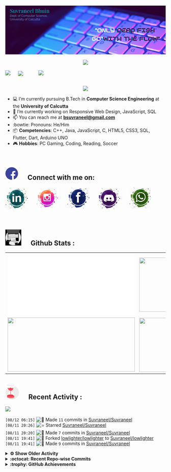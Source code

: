 [![Header](https://raw.githubusercontent.com/Suvraneel/Suvraneel/master/res/Github%20readme%20Header.png "Portfolio Website")](https://suvraneel.github.io/)
<p align="center">
<img src="https://profile-counter.glitch.me/{Suvraneel}/count.svg"></p>

<p>
  <a href=https://open.spotify.com/user/4bio4arq8izb9sba4ly6al54v>
   <img align="right" src="https://spotify-diablo.vercel.app/api/spotify" height=auto width="400">
  </a>
  <img align="center" src="https://readme-typing-svg.herokuapp.com?font=Playfair+Display&color=F70000&size=30&center=true&vCenter=true&multiline=true&weight=100&height=100&width=220&lines=Hey+there%2C;I'm+Suvraneel+!">
  <img align="left" src="https://media.tenor.com/images/043986fe5f470eeb6d86515e6cda30fe/tenor.gif" width="40">
</p>
<br>
<a href="https://suvraneel.github.io" target="_blank"><img align='right' src="https://raw.githubusercontent.com/Suvraneel/Suvraneel/master/res/readme_banner.gif" width="260" height="auto"></a>
<br>

- :computer: I’m currently pursuing B.Tech in **Computer Science Engineering** at the **University of Calcutta**
- :crystal_ball: I’m currently working on Responsive Web Design, JavaScript, SQL
- :mailbox: You can reach me at **bsuvraneel@gmail.com**
- :bowtie: Pronouns: He/Him
- :package: **Competencies**: C++, Java, JavaScript, C, HTML5, CSS3, SQL, Flutter, Dart, Arduino UNO
- :video_game: **Hobbies**: PC Gaming, Coding, Reading, Soccer

<br>
<h2 align=left>
<img src="https://raw.githubusercontent.com/Suvraneel/Suvraneel/master/res/social.gif" height="40" width= auto>
&nbsp;&nbsp;&nbsp;&nbsp;
Connect with me on:
<br></h2>


<p>
<a href="https://www.linkedin.com/in/suvraneel-bhuin" target="_blank">
<img src="https://raw.githubusercontent.com/Suvraneel/Suvraneel/master/res/in.png" height="70" width= auto></a>
&nbsp;&nbsp;&nbsp;&nbsp;&nbsp;
<a href="https://www.instagram.com/el_diablo_suvraneel" target="_blank">
<img src="https://github.com/Suvraneel/Suvraneel/blob/master/res/ig.png" height="70" width= auto></a>
&nbsp;&nbsp;&nbsp;&nbsp;&nbsp;
<!--<a href="https://github.com/Suvraneel" target="_blank">
<img src="https://raw.githubusercontent.com/Suvraneel/Suvraneel/master/res/github.png" height="35" width= auto></a>
&nbsp;&nbsp;&nbsp;&nbsp;&nbsp;-->
<a href="https://www.facebook.com/suvraneel.bhuin" target="_blank">
<img src="https://raw.githubusercontent.com/Suvraneel/Suvraneel/master/res/fb.png" height="70" width= auto></a>
&nbsp;&nbsp;&nbsp;&nbsp;&nbsp;
<a href="https://discord.com/users/851345743935045652/" id="discord">
<img src="https://raw.githubusercontent.com/Suvraneel/Suvraneel/master/res/dc.jpg" height="70" width= auto></a>
&nbsp;&nbsp;&nbsp;&nbsp;&nbsp;
<a href="https://api.whatsapp.com/send?phone=917001967224&text=Hi!%20Suvraneel!!" id="whatsapp">
<img src="https://raw.githubusercontent.com/Suvraneel/Suvraneel/master/res/wp.png" height="70" width= auto></a>
</p>

<!-- Attribution: "Icon made by Freepik from www.flaticon.com"-->
<!--
- **Gmail**: &nbsp;&nbsp;&nbsp;&nbsp;&nbsp;&nbsp;&nbsp;&nbsp;&nbsp;&nbsp;&nbsp;&nbsp; bsuvraneel@gmail.com
- **LinkedIn**: &nbsp;&nbsp;&nbsp;&nbsp;&nbsp;&nbsp;&nbsp;&nbsp; https://www.linkedin.com/in/suvraneel-bhuin/
- **Facebook**: &nbsp;&nbsp;&nbsp;&nbsp;&nbsp;&nbsp; https://www.facebook.com/suvraneel.bhuin
- **Instagram**: &nbsp;&nbsp;&nbsp;&nbsp;&nbsp; https://www.instagram.com/el_diablo_suvraneel
- **Discord**: &nbsp;&nbsp;&nbsp;&nbsp;&nbsp;&nbsp;&nbsp;&nbsp;&nbsp; https://discord.com/users/851345743935045652/
- **WhatsApp**: &nbsp;&nbsp;&nbsp; [+91 7001967224](https://api.whatsapp.com/send?phone=917001967224&text=Hi!%20Suvraneel!!)
-->

<br>
<h2 align=left>
<img src="https://raw.githubusercontent.com/Suvraneel/Suvraneel/master/res/laptop.gif" height="50" width= auto>
&nbsp;&nbsp;&nbsp;&nbsp;
Github Stats :
<br></h2>

<table>
  <tr>
    <td align="center">
      <img alt="" width="400" src="https://github.com/Suvraneel/Suvraneel/blob/master/metrics.plugin.isocalendar.svg">
    </td>
    <td align="center">
        <img align="right" src ="https://github-readme-stats.vercel.app/api/top-langs/?username=suvraneel&layout=compact&hide_border=true&theme=vision-friendly-dark&langs_count=10&hide=jupyter%20notebook,tex,php" height="170px" width="360px">
    </td>
  </tr>
  <tr>
    <td align="center">
      <img alt="" width="400" src="https://github-readme-stats.vercel.app/api?username=suvraneel&show_icons=true&theme=vision-friendly-dark&hide_border=true" width="360px" height="170px" >
    </td>
    <td align="center">
        <img align="right" src ="https://github-readme-streak-stats.herokuapp.com?user=suvraneel&theme=vision-friendly-dark&hide_border=true" width="360px" height="170px">
    </td>
  </tr>
</table>

<!--
  <img align="left" src="https://github.com/lowlighter/lowlighter/blob/master/metrics.plugin.isocalendar.svg" width="300" height="180">
  <img align="right" src ="https://github-readme-stats.vercel.app/api/top-langs/?username=suvraneel&layout=compact&hide_border=true&theme=vision-friendly-dark&langs_count=10&hide=jupyter%20notebook,tex,php" width="300" height="180">
  <img align="left" src = "https://github-readme-stats.vercel.app/api?username=suvraneel&show_icons=true&theme=vision-friendly-dark&hide_border=true" width="300" height="180">
  <img align="right" src = "https://github-readme-streak-stats.herokuapp.com?user=suvraneel&theme=vision-friendly-dark&hide_border=true" width="300" height="180">
-->

<h2 align="left">
<img src="https://raw.githubusercontent.com/Suvraneel/Suvraneel/master/res/hourglass1.gif" height="50" width= auto>
&nbsp;&nbsp;&nbsp;&nbsp;
Recent Activity :
<br></h2>

<img src="https://activity-graph.herokuapp.com/graph?username=Suvraneel&bg_color=000000&line=ffb812&area=true&color=8135fc&hide_border=true&hide_title=true">

<!--START_SECTION:activity-->
`[08/12 06:15]` <img alt="📝" src="https://github.com/cheesits456/github-activity-readme/raw/master/icons/commit.png" align="top" height="18"> Made `11` commits in [Suvraneel/Suvraneel](https://github.com/Suvraneel/Suvraneel)  
`[08/11 20:26]` <img alt="⭐" src="https://github.com/cheesits456/github-activity-readme/raw/master/icons/star.png" align="top" height="18"> Starred [Suvraneel/Suvraneel](https://github.com/Suvraneel/Suvraneel)  
`[08/11 20:20]` <img alt="📝" src="https://github.com/cheesits456/github-activity-readme/raw/master/icons/commit.png" align="top" height="18"> Made `7` commits in [Suvraneel/Suvraneel](https://github.com/Suvraneel/Suvraneel)  
`[08/11 19:41]` <img alt="🍴" src="https://github.com/cheesits456/github-activity-readme/raw/master/icons/fork.png" align="top" height="18"> Forked [lowlighter/lowlighter](https://github.com/lowlighter/lowlighter) to [Suvraneel/lowlighter](https://github.com/Suvraneel/lowlighter)  
`[08/11 19:41]` <img alt="📝" src="https://github.com/cheesits456/github-activity-readme/raw/master/icons/commit.png" align="top" height="18"> Made `9` commits in [Suvraneel/Suvraneel](https://github.com/Suvraneel/Suvraneel)  

<details><summary><b> ⚙️ Show Older Activity</b></summary>

`[08/11 18:37]` <img alt="🍴" src="https://github.com/cheesits456/github-activity-readme/raw/master/icons/fork.png" align="top" height="18"> Forked [lowlighter/metrics](https://github.com/lowlighter/metrics) to [Suvraneel/metrics](https://github.com/Suvraneel/metrics)  
`[08/11 18:24]` <img alt="📝" src="https://github.com/cheesits456/github-activity-readme/raw/master/icons/commit.png" align="top" height="18"> Made `8` commits in [Suvraneel/Suvraneel](https://github.com/Suvraneel/Suvraneel)  
`[08/10 19:17]` <img alt="📝" src="https://github.com/cheesits456/github-activity-readme/raw/master/icons/commit.png" align="top" height="18"> Made `2` commits in [Suvraneel/github-activity-readme](https://github.com/Suvraneel/github-activity-readme)  
`[08/10 18:45]` <img alt="📝" src="https://github.com/cheesits456/github-activity-readme/raw/master/icons/commit.png" align="top" height="18"> Made `2` commits in [Suvraneel/Suvraneel](https://github.com/Suvraneel/Suvraneel)  
`[08/09 20:50]` <img alt="📝" src="https://github.com/cheesits456/github-activity-readme/raw/master/icons/commit.png" align="top" height="18"> Made `1` commit in [Suvraneel/Diablo-Music](https://github.com/Suvraneel/Diablo-Music)  
`[08/09 20:49]` <img alt="📝" src="https://github.com/cheesits456/github-activity-readme/raw/master/icons/commit.png" align="top" height="18"> Made `20` commits in [Suvraneel/Suvraneel](https://github.com/Suvraneel/Suvraneel)  
`[08/09 18:57]` <img alt="📝" src="https://github.com/cheesits456/github-activity-readme/raw/master/icons/commit.png" align="top" height="18"> Made `1` commit in [Suvraneel/Diablo-Music](https://github.com/Suvraneel/Diablo-Music)  
`[08/09 18:55]` <img alt="❗️" src="https://github.com/cheesits456/github-activity-readme/raw/master/icons/issue.png" align="top" height="18"> Opened issue [`#2`](https://github.com//Suvraneel/Diablo-Music/issues/2 'Upload Dart files') in [Suvraneel/Diablo-Music](https://github.com/Suvraneel/Diablo-Music)  
`[08/09 18:55]` <img alt="📝" src="https://github.com/cheesits456/github-activity-readme/raw/master/icons/commit.png" align="top" height="18"> Made `2` commits in [Suvraneel/Suvraneel](https://github.com/Suvraneel/Suvraneel)  
`[08/09 18:48]` <img alt="🍴" src="https://github.com/cheesits456/github-activity-readme/raw/master/icons/fork.png" align="top" height="18"> Forked [cheesits456/github-activity-readme](https://github.com/cheesits456/github-activity-readme) to [Suvraneel/github-activity-readme](https://github.com/Suvraneel/github-activity-readme)  
`[08/09 16:51]` <img alt="⭐" src="https://github.com/cheesits456/github-activity-readme/raw/master/icons/star.png" align="top" height="18"> Starred [codeSTACKr/free-developer-resources](https://github.com/codeSTACKr/free-developer-resources)  
`[08/09 16:41]` <img alt="❗️" src="https://github.com/cheesits456/github-activity-readme/raw/master/icons/issue.png" align="top" height="18"> Opened issue [`#705`](https://github.com//JessicaLim8/JessicaLim8/issues/705 'wordcloud|add|Diablo') in [JessicaLim8/JessicaLim8](https://github.com/JessicaLim8/JessicaLim8)  
`[08/09 15:41]` <img alt="📝" src="https://github.com/cheesits456/github-activity-readme/raw/master/icons/commit.png" align="top" height="18"> Made `4` commits in [Suvraneel/Suvraneel](https://github.com/Suvraneel/Suvraneel)  
`[08/09 15:38]` <img alt="📝" src="https://github.com/cheesits456/github-activity-readme/raw/master/icons/commit.png" align="top" height="18"> Made `1` commit in [Suvraneel/Diablo-Music](https://github.com/Suvraneel/Diablo-Music)  
`[08/09 15:38]` <img alt="❗️" src="https://github.com/cheesits456/github-activity-readme/raw/master/icons/issue.png" align="top" height="18"> Closed issue [`#1`](https://github.com//Suvraneel/Diablo-Music/issues/1 'GH Action test') in [Suvraneel/Diablo-Music](https://github.com/Suvraneel/Diablo-Music)  
`[08/09 15:38]` <img alt="🗣" src="https://github.com/cheesits456/github-activity-readme/raw/master/icons/comment.png" align="top" height="18"> Commented on [`#1`](https://github.com//Suvraneel/Diablo-Music/issues/1 'GH Action test') in [Suvraneel/Diablo-Music](https://github.com/Suvraneel/Diablo-Music)  
`[08/09 15:37]` <img alt="📝" src="https://github.com/cheesits456/github-activity-readme/raw/master/icons/commit.png" align="top" height="18"> Made `1` commit in [Suvraneel/Diablo-Music](https://github.com/Suvraneel/Diablo-Music)  
`[08/09 15:35]` <img alt="📝" src="https://github.com/cheesits456/github-activity-readme/raw/master/icons/commit.png" align="top" height="18"> Made `1` commit in [Suvraneel/Suvraneel](https://github.com/Suvraneel/Suvraneel)  
`[08/09 15:34]` <img alt="📝" src="https://github.com/cheesits456/github-activity-readme/raw/master/icons/commit.png" align="top" height="18"> Made `2` commits in [Suvraneel/C-programming](https://github.com/Suvraneel/C-programming)  
`[08/09 15:29]` <img alt="📝" src="https://github.com/cheesits456/github-activity-readme/raw/master/icons/commit.png" align="top" height="18"> Made `1` commit in [Suvraneel/Suvraneel](https://github.com/Suvraneel/Suvraneel)  
`[08/09 15:29]` <img alt="📝" src="https://github.com/cheesits456/github-activity-readme/raw/master/icons/commit.png" align="top" height="18"> Made `1` commit in [Suvraneel/Codechef](https://github.com/Suvraneel/Codechef)  
`[08/09 15:22]` <img alt="📝" src="https://github.com/cheesits456/github-activity-readme/raw/master/icons/commit.png" align="top" height="18"> Made `3` commits in [Suvraneel/Suvraneel](https://github.com/Suvraneel/Suvraneel)  
`[08/09 15:12]` <img alt="📝" src="https://github.com/cheesits456/github-activity-readme/raw/master/icons/commit.png" align="top" height="18"> Made `1` commit in [Suvraneel/Suvraneel.github.io](https://github.com/Suvraneel/Suvraneel.github.io)  
`[08/09 15:12]` <img alt="📝" src="https://github.com/cheesits456/github-activity-readme/raw/master/icons/commit.png" align="top" height="18"> Made `1` commit in [Suvraneel/Suvraneel](https://github.com/Suvraneel/Suvraneel)  
`[08/09 15:11]` <img alt="📝" src="https://github.com/cheesits456/github-activity-readme/raw/master/icons/commit.png" align="top" height="18"> Made `5` commits in [Suvraneel/Suvraneel.github.io](https://github.com/Suvraneel/Suvraneel.github.io)  
`[08/09 15:07]` <img alt="📝" src="https://github.com/cheesits456/github-activity-readme/raw/master/icons/commit.png" align="top" height="18"> Made `14` commits in [Suvraneel/Suvraneel](https://github.com/Suvraneel/Suvraneel)  
`[08/08 07:21]` <img alt="🍴" src="https://github.com/cheesits456/github-activity-readme/raw/master/icons/fork.png" align="top" height="18"> Forked [novatorem/novatorem](https://github.com/novatorem/novatorem) to [Suvraneel/novatorem](https://github.com/Suvraneel/novatorem)  
`[08/08 07:09]` <img alt="⭐" src="https://github.com/cheesits456/github-activity-readme/raw/master/icons/star.png" align="top" height="18"> Starred [novatorem/novatorem](https://github.com/novatorem/novatorem)  
`[08/07 21:41]` <img alt="📝" src="https://github.com/cheesits456/github-activity-readme/raw/master/icons/commit.png" align="top" height="18"> Made `8` commits in [Suvraneel/Suvraneel](https://github.com/Suvraneel/Suvraneel)  
`[08/07 13:07]` <img alt="✅" src="https://github.com/cheesits456/github-activity-readme/raw/master/icons/pr-open.png" align="top" height="18"> Opened PR [`#2`](https://github.com//Siddhartha-Dhar/Operating_System_Programs/pull/2 'Create readme.md') in [Siddhartha-Dhar/Operating_System_Programs](https://github.com/Siddhartha-Dhar/Operating_System_Programs)  
`[08/07 13:06]` <img alt="📝" src="https://github.com/cheesits456/github-activity-readme/raw/master/icons/commit.png" align="top" height="18"> Made `1` commit in [Suvraneel/Operating_System_Programs](https://github.com/Suvraneel/Operating_System_Programs)  
`[08/07 13:05]` <img alt="🍴" src="https://github.com/cheesits456/github-activity-readme/raw/master/icons/fork.png" align="top" height="18"> Forked [Siddhartha-Dhar/Operating_System_Programs](https://github.com/Siddhartha-Dhar/Operating_System_Programs) to [Suvraneel/Operating_System_Programs](https://github.com/Suvraneel/Operating_System_Programs)  
`[08/07 12:58]` <img alt="📝" src="https://github.com/cheesits456/github-activity-readme/raw/master/icons/commit.png" align="top" height="18"> Made `2` commits in [Suvraneel/Suvraneel](https://github.com/Suvraneel/Suvraneel)  
`[08/07 12:46]` <img alt="❗️" src="https://github.com/cheesits456/github-activity-readme/raw/master/icons/issue.png" align="top" height="18"> Opened issue [`#1`](https://github.com//Siddhartha-Dhar/Operating_System_Programs/issues/1 'Add Deadlock Code') in [Siddhartha-Dhar/Operating_System_Programs](https://github.com/Siddhartha-Dhar/Operating_System_Programs)  
`[08/07 12:43]` <img alt="📝" src="https://github.com/cheesits456/github-activity-readme/raw/master/icons/commit.png" align="top" height="18"> Made `1` commit in [Suvraneel/Suvraneel](https://github.com/Suvraneel/Suvraneel)  
`[08/07 12:42]` <img alt="📂" src="https://github.com/cheesits456/github-activity-readme/raw/master/icons/create-branch.png" align="top" height="18"> Created branch [`master`](https://github.com/Suvraneel/Suvraneel/tree/master) in [Suvraneel/Suvraneel](https://github.com/Suvraneel/Suvraneel)  
`[08/07 12:42]` <img alt="❌" src="https://github.com/cheesits456/github-activity-readme/raw/master/icons/delete.png" align="top" height="18"> Deleted `main` from [Suvraneel/Suvraneel](https://github.com/Suvraneel/Suvraneel)  
`[08/07 12:41]` <img alt="📝" src="https://github.com/cheesits456/github-activity-readme/raw/master/icons/commit.png" align="top" height="18"> Made `3` commits in [Suvraneel/Suvraneel](https://github.com/Suvraneel/Suvraneel)  
`[08/06 07:46]` <img alt="🗣" src="https://github.com/cheesits456/github-activity-readme/raw/master/icons/comment.png" align="top" height="18"> Commented on [`#1`](https://github.com//Suvraneel/Codechef/issues/1 'Add more contests') in [Suvraneel/Codechef](https://github.com/Suvraneel/Codechef)  
`[08/06 07:46]` <img alt="❗️" src="https://github.com/cheesits456/github-activity-readme/raw/master/icons/issue.png" align="top" height="18"> Closed issue [`#1`](https://github.com//Suvraneel/Codechef/issues/1 'Add more contests') in [Suvraneel/Codechef](https://github.com/Suvraneel/Codechef)  
`[08/06 07:45]` <img alt="🗣" src="https://github.com/cheesits456/github-activity-readme/raw/master/icons/comment.png" align="top" height="18"> Commented on [`#1`](https://github.com//Suvraneel/Codechef/issues/1 'Add more contests') in [Suvraneel/Codechef](https://github.com/Suvraneel/Codechef)  
`[08/06 07:45]` <img alt="🗣" src="https://github.com/cheesits456/github-activity-readme/raw/master/icons/comment.png" align="top" height="18"> Commented on [`#1`](https://github.com//Suvraneel/Codechef/issues/1 'Add more contests') in [Suvraneel/Codechef](https://github.com/Suvraneel/Codechef)  
`[08/06 07:45]` <img alt="❗️" src="https://github.com/cheesits456/github-activity-readme/raw/master/icons/issue.png" align="top" height="18"> Opened issue [`#1`](https://github.com//Suvraneel/Codechef/issues/1 'Add more contests') in [Suvraneel/Codechef](https://github.com/Suvraneel/Codechef)  
`[08/06 07:43]` <img alt="❗️" src="https://github.com/cheesits456/github-activity-readme/raw/master/icons/issue.png" align="top" height="18"> Closed issue [`#1`](https://github.com//Suvraneel/Suvraneel.github.io/issues/1 'Workflow Test') in [Suvraneel/Suvraneel.github.io](https://github.com/Suvraneel/Suvraneel.github.io)  
`[08/06 07:42]` <img alt="❗️" src="https://github.com/cheesits456/github-activity-readme/raw/master/icons/issue.png" align="top" height="18"> Opened issue [`#1`](https://github.com//Suvraneel/Suvraneel.github.io/issues/1 'Workflow Test') in [Suvraneel/Suvraneel.github.io](https://github.com/Suvraneel/Suvraneel.github.io)  
`[08/06 07:29]` <img alt="❗️" src="https://github.com/cheesits456/github-activity-readme/raw/master/icons/issue.png" align="top" height="18"> Opened issue [`#1`](https://github.com//Suvraneel/Diablo-Music/issues/1 'GH Action test') in [Suvraneel/Diablo-Music](https://github.com/Suvraneel/Diablo-Music)  
`[08/06 07:24]` <img alt="⭐" src="https://github.com/cheesits456/github-activity-readme/raw/master/icons/star.png" align="top" height="18"> Starred [coderjojo/creative-profile-readme](https://github.com/coderjojo/creative-profile-readme)  
`[08/06 07:09]` <img alt="📝" src="https://github.com/cheesits456/github-activity-readme/raw/master/icons/commit.png" align="top" height="18"> Made `1` commit in [Suvraneel/Diablo-Music](https://github.com/Suvraneel/Diablo-Music)  
`[08/06 07:06]` <img alt="📝" src="https://github.com/cheesits456/github-activity-readme/raw/master/icons/commit.png" align="top" height="18"> Made `2` commits in [Suvraneel/Suvraneel](https://github.com/Suvraneel/Suvraneel)  
`[08/05 07:44]` <img alt="⭐" src="https://github.com/cheesits456/github-activity-readme/raw/master/icons/star.png" align="top" height="18"> Starred [Siddhartha-Dhar/Siddhartha-Dhar](https://github.com/Siddhartha-Dhar/Siddhartha-Dhar)  
`[08/05 07:44]` <img alt="⭐" src="https://github.com/cheesits456/github-activity-readme/raw/master/icons/star.png" align="top" height="18"> Starred [Siddhartha-Dhar/Digital_Circuits_VHDL](https://github.com/Siddhartha-Dhar/Digital_Circuits_VHDL)  
`[08/05 07:41]` <img alt="📝" src="https://github.com/cheesits456/github-activity-readme/raw/master/icons/commit.png" align="top" height="18"> Made `6` commits in [Suvraneel/Suvraneel](https://github.com/Suvraneel/Suvraneel)  
`[08/03 19:51]` <img alt="🍴" src="https://github.com/cheesits456/github-activity-readme/raw/master/icons/fork.png" align="top" height="18"> Forked [jamesgeorge007/jamesgeorge007](https://github.com/jamesgeorge007/jamesgeorge007) to [Suvraneel/jamesgeorge007](https://github.com/Suvraneel/jamesgeorge007)  
`[08/03 19:49]` <img alt="📝" src="https://github.com/cheesits456/github-activity-readme/raw/master/icons/commit.png" align="top" height="18"> Made `9` commits in [Suvraneel/Suvraneel](https://github.com/Suvraneel/Suvraneel)  
`[08/02 20:38]` <img alt="📝" src="https://github.com/cheesits456/github-activity-readme/raw/master/icons/commit.png" align="top" height="18"> Made `6` commits in [Suvraneel/Suvraneel.github.io](https://github.com/Suvraneel/Suvraneel.github.io)  
`[08/02 10:28]` <img alt="⭐" src="https://github.com/cheesits456/github-activity-readme/raw/master/icons/star.png" align="top" height="18"> Starred [jsdelivr/jsdelivr](https://github.com/jsdelivr/jsdelivr)  
`[08/02 10:08]` <img alt="📝" src="https://github.com/cheesits456/github-activity-readme/raw/master/icons/commit.png" align="top" height="18"> Made `13` commits in [Suvraneel/Suvraneel.github.io](https://github.com/Suvraneel/Suvraneel.github.io)  
`[08/01 15:24]` <img alt="⭐" src="https://github.com/cheesits456/github-activity-readme/raw/master/icons/star.png" align="top" height="18"> Starred [ruanyf/simple-bash-scripts](https://github.com/ruanyf/simple-bash-scripts)  
`[08/01 10:52]` <img alt="⭐" src="https://github.com/cheesits456/github-activity-readme/raw/master/icons/star.png" align="top" height="18"> Starred [Raymo111/Raymo111](https://github.com/Raymo111/Raymo111)  
`[08/01 08:20]` <img alt="📝" src="https://github.com/cheesits456/github-activity-readme/raw/master/icons/commit.png" align="top" height="18"> Made `2` commits in [Suvraneel/Suvraneel.github.io](https://github.com/Suvraneel/Suvraneel.github.io)  
`[07/30 14:50]` <img alt="📝" src="https://github.com/cheesits456/github-activity-readme/raw/master/icons/commit.png" align="top" height="18"> Made `20` commits in [Suvraneel/Suvraneel](https://github.com/Suvraneel/Suvraneel)  
`[07/28 10:12]` <img alt="⭐" src="https://github.com/cheesits456/github-activity-readme/raw/master/icons/star.png" align="top" height="18"> Starred [abhisheknaiidu/awesome-github-profile-readme](https://github.com/abhisheknaiidu/awesome-github-profile-readme)  
`[07/27 07:36]` <img alt="📝" src="https://github.com/cheesits456/github-activity-readme/raw/master/icons/commit.png" align="top" height="18"> Made `6` commits in [Suvraneel/Suvraneel](https://github.com/Suvraneel/Suvraneel)  
`[07/26 10:50]` <img alt="⭐" src="https://github.com/cheesits456/github-activity-readme/raw/master/icons/star.png" align="top" height="18"> Starred [DenverCoder1/readme-typing-svg](https://github.com/DenverCoder1/readme-typing-svg)  
`[07/26 10:38]` <img alt="📝" src="https://github.com/cheesits456/github-activity-readme/raw/master/icons/commit.png" align="top" height="18"> Made `18` commits in [Suvraneel/Suvraneel](https://github.com/Suvraneel/Suvraneel)  
`[07/26 08:19]` <img alt="🍴" src="https://github.com/cheesits456/github-activity-readme/raw/master/icons/fork.png" align="top" height="18"> Forked [rudrakshi99/rudrakshi99](https://github.com/rudrakshi99/rudrakshi99) to [Suvraneel/rudrakshi99](https://github.com/Suvraneel/rudrakshi99)  
`[07/26 08:16]` <img alt="📝" src="https://github.com/cheesits456/github-activity-readme/raw/master/icons/commit.png" align="top" height="18"> Made `21` commits in [Suvraneel/Suvraneel](https://github.com/Suvraneel/Suvraneel)  
`[07/26 07:05]` <img alt="🍴" src="https://github.com/cheesits456/github-activity-readme/raw/master/icons/fork.png" align="top" height="18"> Forked [Dummyjar/Dummyjar](https://github.com/Dummyjar/Dummyjar) to [Suvraneel/Dummyjar](https://github.com/Suvraneel/Dummyjar)  
`[07/26 07:02]` <img alt="📂" src="https://github.com/cheesits456/github-activity-readme/raw/master/icons/create-branch.png" align="top" height="18"> Created branch [`main`](https://github.com/Suvraneel/Suvraneel/tree/main) in [Suvraneel/Suvraneel](https://github.com/Suvraneel/Suvraneel)  
`[07/26 07:02]` <img alt="➕" src="https://github.com/cheesits456/github-activity-readme/raw/master/icons/create-repo.png" align="top" height="18"> Created repository [Suvraneel/Suvraneel](https://github.com/Suvraneel/Suvraneel)  
`[07/21 16:33]` <img alt="📝" src="https://github.com/cheesits456/github-activity-readme/raw/master/icons/commit.png" align="top" height="18"> Made `5` commits in [Suvraneel/Suvraneel.github.io](https://github.com/Suvraneel/Suvraneel.github.io)  
`[07/21 07:04]` <img alt="⭐" src="https://github.com/cheesits456/github-activity-readme/raw/master/icons/star.png" align="top" height="18"> Starred [Siddhartha-Dhar/Operating_System_Programs](https://github.com/Siddhartha-Dhar/Operating_System_Programs)  
`[06/30 17:23]` <img alt="⭐" src="https://github.com/cheesits456/github-activity-readme/raw/master/icons/star.png" align="top" height="18"> Starred [Jxyme/simple-discord-rpc](https://github.com/Jxyme/simple-discord-rpc)  
`[06/30 17:00]` <img alt="⭐" src="https://github.com/cheesits456/github-activity-readme/raw/master/icons/star.png" align="top" height="18"> Starred [ThatOneCalculator/DiscordRPCMaker](https://github.com/ThatOneCalculator/DiscordRPCMaker)  
`[06/24 21:34]` <img alt="📝" src="https://github.com/cheesits456/github-activity-readme/raw/master/icons/commit.png" align="top" height="18"> Made `1` commit in [Suvraneel/Suvraneel.github.io](https://github.com/Suvraneel/Suvraneel.github.io)  
`[06/24 21:25]` <img alt="⭐" src="https://github.com/cheesits456/github-activity-readme/raw/master/icons/star.png" align="top" height="18"> Starred [twowaits/SDE-Interview-Questions](https://github.com/twowaits/SDE-Interview-Questions)  
`[06/24 21:23]` <img alt="📝" src="https://github.com/cheesits456/github-activity-readme/raw/master/icons/commit.png" align="top" height="18"> Made `19` commits in [Suvraneel/Suvraneel.github.io](https://github.com/Suvraneel/Suvraneel.github.io)  
`[06/24 15:32]` <img alt="⭐" src="https://github.com/cheesits456/github-activity-readme/raw/master/icons/star.png" align="top" height="18"> Starred [smaranjitghose/awesome-portfolio-websites](https://github.com/smaranjitghose/awesome-portfolio-websites)  
`[06/24 15:23]` <img alt="⭐" src="https://github.com/cheesits456/github-activity-readme/raw/master/icons/star.png" align="top" height="18"> Starred [nilisha-jais/Musicophilia](https://github.com/nilisha-jais/Musicophilia)  
`[06/24 15:23]` <img alt="⭐" src="https://github.com/cheesits456/github-activity-readme/raw/master/icons/star.png" align="top" height="18"> Starred [nilisha-jais/Musicophilia](https://github.com/nilisha-jais/Musicophilia)  
`[06/24 15:20]` <img alt="⭐" src="https://github.com/cheesits456/github-activity-readme/raw/master/icons/star.png" align="top" height="18"> Starred [Tejas1510/Hacking-Scripts](https://github.com/Tejas1510/Hacking-Scripts)  
`[06/24 15:06]` <img alt="📝" src="https://github.com/cheesits456/github-activity-readme/raw/master/icons/commit.png" align="top" height="18"> Made `5` commits in [Suvraneel/Suvraneel.github.io](https://github.com/Suvraneel/Suvraneel.github.io)  

</details>
<!--END_SECTION:activity-->

<details>
<summary> <b>  :octocat: Recent Repo-wise Commits </b></summary>
  
<!-- START gadpp -->
- Suvraneel/Diablo-Music, [refs/heads/main@1f4fe0f60189c58124ffee397e512c5fe4642750](https://github.com/Suvraneel/Diablo-Music/commit/1f4fe0f60189c58124ffee397e512c5fe4642750)
- Suvraneel/C-programming, [refs/heads/main@5c1771e6e8e58b9458e5e0b47dad1925c1164065](https://github.com/Suvraneel/C-programming/commit/5c1771e6e8e58b9458e5e0b47dad1925c1164065)
- Suvraneel/Codechef, [refs/heads/main@128921ea53b2e71b7975dea673f06314af6ab528](https://github.com/Suvraneel/Codechef/commit/128921ea53b2e71b7975dea673f06314af6ab528)
- Suvraneel/Suvraneel.github.io, [refs/heads/main@7418e28dd86205f54450cb6a6d81ee07f8bfba78](https://github.com/Suvraneel/Suvraneel.github.io/commit/7418e28dd86205f54450cb6a6d81ee07f8bfba78)
  
</details>


<details>
<summary> <b>  :trophy: GitHub Achievements </b></summary>
<img src="https://github.com/Suvraneel/Suvraneel/blob/master/metrics.plugin.achievements.svg">
